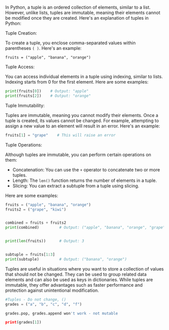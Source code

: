 In Python, a tuple is an ordered collection of elements, similar to a list. However, unlike lists, tuples are immutable, meaning their elements cannot be modified once they are created. Here's an explanation of tuples in Python:

Tuple Creation:

To create a tuple, you enclose comma-separated values within parentheses `( )`. Here's an example:

```
fruits = ("apple", "banana", "orange")
```

Tuple Access:

You can access individual elements in a tuple using indexing, similar to lists. Indexing starts from 0 for the first element. Here are some examples:

```python
print(fruits[0])    # Output: "apple"
print(fruits[2])    # Output: "orange"
```

Tuple Immutability:

Tuples are immutable, meaning you cannot modify their elements. Once a tuple is created, its values cannot be changed. For example, attempting to assign a new value to an element will result in an error. Here's an example:
```python
fruits[1] = "grape"    # This will raise an error
```

Tuple Operations:

Although tuples are immutable, you can perform certain operations on them:

- Concatenation: You can use the `+` operator to concatenate two or more tuples.
- Length: The `len()` function returns the number of elements in a tuple.
- Slicing: You can extract a subtuple from a tuple using slicing.

Here are some examples:

```python
fruits = ("apple", "banana", "orange")
fruits2 = ("grape", "kiwi")


combined = fruits + fruits2
print(combined)         # Output: ("apple", "banana", "orange", "grape", "kiwi")


print(len(fruits))      # Output: 3


subtuple = fruits[1:3]
print(subtuple)         # Output: ("banana", "orange")
```

Tuples are useful in situations where you want to store a collection of values that should not be changed. They can be used to group related data elements and can also be used as keys in dictionaries. While tuples are immutable, they offer advantages such as faster performance and protection against unintentional modification.

```python
#Tuples - Do not change, ()
grades = ("a", "b", "c", "d", "f")

grades.pop, grades.append won't work - not mutable

print(grades[1])
```

